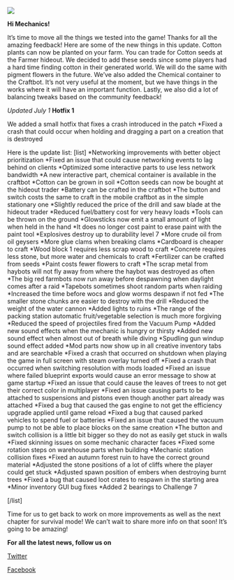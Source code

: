 
![](https://cdn.akamai.steamstatic.com/steamcommunity/public/images/clans//11471984/603024a52737dc0483b07166d8ea40652c91e337.png)

**Hi Mechanics!**


It’s time to move all the things we tested into the game!
Thanks for all the amazing feedback! Here are some of the new things in this update. Cotton plants can now be planted on your farm. You can trade for Cotton seeds at the Farmer hideout. We decided to add these seeds since some players had a hard time finding cotton in their generated world. We will do the same with pigment flowers in the future. We’ve also added the Chemical container to the Craftbot. It’s not very useful at the moment, but we have things in the works where it will have an important function. Lastly, we also did a lot of balancing tweaks based on the community feedback! 


*Updated July 1*
**Hotfix 1**

We added a small hotfix that fixes a crash introduced in the patch
*Fixed a crash that could occur when holding and dragging a part on a creation that is destroyed


Here is the update list:
[list]
*Networking improvements with better object prioritization
*Fixed an issue that could cause networking events to lag behind on clients
*Optimized some interactive parts to use less network bandwidth
*A new interactive part, chemical container is available in the craftbot
*Cotton can be grown in soil
*Cotton seeds can now be bought at the hideout trader
*Battery can be crafted in the craftbot
*The button and switch costs the same to craft in the mobile craftbot as in the simple stationary one
*Slightly reduced the price of the drill and saw blade at the hideout trader
*Reduced fuel/battery cost for very heavy loads
*Tools can be thrown on the ground
*Glowsticks now emit a small amount of light when held in the hand
*It does no longer cost paint to erase paint with the paint tool
*Explosives destroy up to durability level 7
*More crude oil from oil geysers
*More glue clams when breaking clams
*Cardboard is cheaper to craft
*Wood block 1 requires less scrap wood to craft
*Concrete requires less stone, but more water and chemicals to craft
*Fertilizer can be crafted from seeds
*Paint costs fewer flowers to craft
*The scrap metal from haybots will not fly away from where the haybot was destroyed as often
*The big red farmbots now run away before despawning when daylight comes after a raid
*Tapebots sometimes shoot random parts when raiding
*Increased the time before wocs and glow worms despawn if not fed
*The smaller stone chunks are easier to destroy with the drill
*Reduced the weight of the water cannon
*Added lights to ruins
*The range of the packing station automatic fruit/vegetable selection is much more forgiving
*Reduced the speed of projectiles fired from the Vacuum Pump
*Added new sound effects when the mechanic is hungry or thirsty
*Added new sound effect when almost out of breath while diving
*Spudling gun windup sound effect added
*Mod parts now show up in all creative inventory tabs and are searchable
*Fixed a crash that occurred on shutdown when playing the game in full screen with steam overlay turned off
*Fixed a crash that occurred when switching resolution with mods loaded
*Fixed an issue where failed blueprint exports would cause an error message to show at game startup
*Fixed an issue that could cause the leaves of trees to not get their correct color in multiplayer
*Fixed an issue causing parts to be attached to suspensions and pistons even though another part already was attached
*Fixed a bug that caused the gas engine to not get the efficiency upgrade applied until game reload
*Fixed a bug that caused parked vehicles to spend fuel or batteries
*Fixed an issue that caused the vacuum pump to not be able to place blocks on the same creation
*The button and switch collision is a little bit bigger so they do not as easily get stuck in walls
*Fixed skinning issues on some mechanic character faces
*Fixed some rotation steps on warehouse parts when building
*Mechanic station collision fixes
*Fixed an autumn forest ruin to have the correct ground material
*Adjusted the stone positions of a lot of cliffs where the player could get stuck
*Adjusted spawn position of embers when destroying burnt trees
*Fixed a bug that caused loot crates to respawn in the starting area
*Minor inventory GUI bug fixes
*Added 2 bearings to Challenge 7

[/list]

Time for us to get back to work on more improvements as well as the next chapter for survival mode! We can’t wait to share more info on that soon! It’s going to be amazing!

**For all the latest news, follow us on**


[Twitter](https://twitter.com/ScrapMechanic)

[Facebook](https://www.facebook.com/scrapmechanic/)
